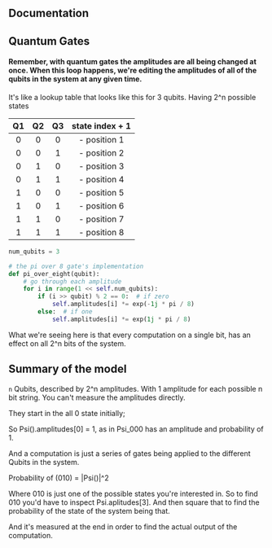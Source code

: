 ## Documentation

## Quantum Gates

#### Remember, with quantum gates the amplitudes are all being changed at once. When this loop happens, we're editing the amplitudes of all of the qubits in the system at any given time.



It's like a lookup table that looks like this for 3 qubits. Having 2^n possible states

| Q1  | Q2 | Q3 | state index + 1|
|:---:|:--:|:--:|  :---:         | 
| 0   |  0 | 0  | - position 1   |
| 0   |  0 | 1  | - position 2   |
| 0   |  1 | 0  | - position 3   |
| 0   |  1 | 1  | - position 4   |
| 1   |  0 | 0  | - position 5   |
| 1   |  0 | 1  | - position 6   |
| 1   |  1 | 0  | - position 7   |
| 1   |  1 | 1  | - position 8   |  


```python
num_qubits = 3

# the pi over 8 gate's implementation
def pi_over_eight(qubit):
    # go through each amplitude
    for i in range(1 << self.num_qubits):
        if (i >> qubit) % 2 == 0:  # if zero
            self.amplitudes[i] *= exp(-1j * pi / 8)
        else:  # if one
            self.amplitudes[i] *= exp(1j * pi / 8)

```

What we're seeing here is that every computation on a single bit, has an effect on all 2^n bits of the system.

## Summary of the model

`n` Qubits, described by 2^n amplitudes. With 1 amplitude for each possible n bit string. You can't measure the amplitudes directly.

They start in the all 0 state initially;

So Psi().amplitudes[0] = 1, as in Psi_000 has an amplitude and probability of 1.

And a computation is just a series of gates being applied to the different Qubits in the system.

Probability of (010) = |Psi()|^2  

Where 010 is just one of the possible states you're interested in. So to find 010 you'd have to inspect Psi.aplitudes[3]. And then square that to find the probability of the state of the system being that.


And it's measured at the end in order to find the actual output of the computation.
